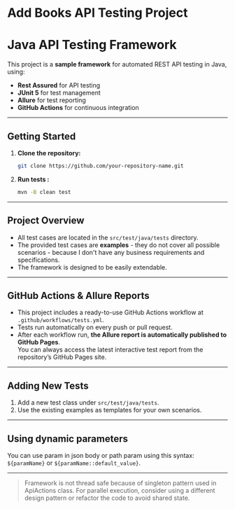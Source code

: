 # Add Books API Testing Project

# Java API Testing Framework

This project is a **sample framework** for automated REST API testing in Java, using:

- **Rest Assured** for API testing
- **JUnit 5** for test management
- **Allure** for test reporting
- **GitHub Actions** for continuous integration

---

##  Getting Started

1. **Clone the repository:**
    ```bash
    git clone https://github.com/your-repository-name.git
    ```

2. **Run tests :**
    ```bash
    mvn -B clean test
    ```

---

## Project Overview

- All test cases are located in the `src/test/java/tests` directory.
- The provided test cases are **examples** - they do not cover all possible scenarios - because I don't have any business requirements and specifications.
- The framework is designed to be easily extendable.

---

##  GitHub Actions & Allure Reports

- This project includes a ready-to-use GitHub Actions workflow at `.github/workflows/tests.yml`.
- Tests run automatically on every push or pull request.
- After each workflow run, **the Allure report is automatically published to GitHub Pages**.  
  You can always access the latest interactive test report from the repository’s GitHub Pages site.

---

##  Adding New Tests

1. Add a new test class under `src/test/java/tests`.
2. Use the existing examples as templates for your own scenarios.

---

## Using dynamic parameters

You can use param in json body or path param using this syntax: `${paramName}` or `${paramName::default_value}`.

---

> Framework is not thread safe because of singleton pattern used in ApiActions class. For parallel execution, consider using a different design pattern or refactor the code to avoid shared state.
